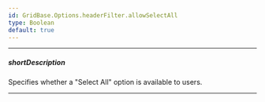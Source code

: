 ```yaml
---
id: GridBase.Options.headerFilter.allowSelectAll
type: Boolean
default: true
---
```

---
##### shortDescription
Specifies whether a "Select All" option is available to users.

---
